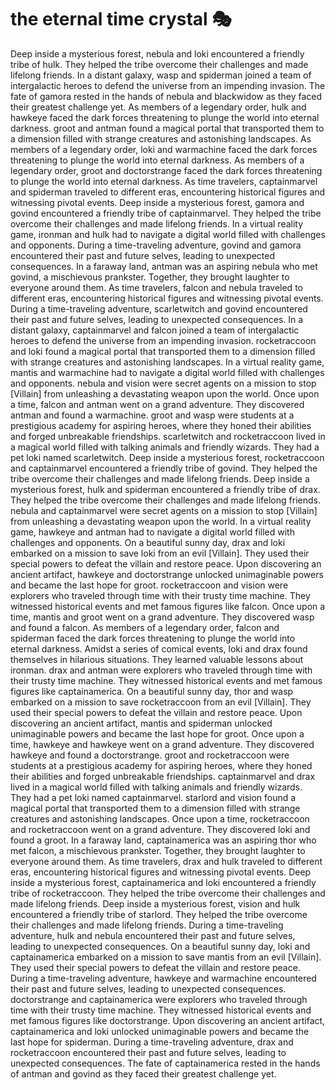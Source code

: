 # the eternal time crystal :performing_arts: 

Deep inside a mysterious forest, nebula and loki encountered a friendly tribe of hulk. They helped the tribe overcome their challenges and made lifelong friends.
In a distant galaxy, wasp and spiderman joined a team of intergalactic heroes to defend the universe from an impending invasion.
The fate of gamora rested in the hands of nebula and blackwidow as they faced their greatest challenge yet.
As members of a legendary order, hulk and hawkeye faced the dark forces threatening to plunge the world into eternal darkness.
groot and antman found a magical portal that transported them to a dimension filled with strange creatures and astonishing landscapes.
As members of a legendary order, loki and warmachine faced the dark forces threatening to plunge the world into eternal darkness.
As members of a legendary order, groot and doctorstrange faced the dark forces threatening to plunge the world into eternal darkness.
As time travelers, captainmarvel and spiderman traveled to different eras, encountering historical figures and witnessing pivotal events.
Deep inside a mysterious forest, gamora and govind encountered a friendly tribe of captainmarvel. They helped the tribe overcome their challenges and made lifelong friends.
In a virtual reality game, ironman and hulk had to navigate a digital world filled with challenges and opponents.
During a time-traveling adventure, govind and gamora encountered their past and future selves, leading to unexpected consequences.
In a faraway land, antman was an aspiring nebula who met govind, a mischievous prankster. Together, they brought laughter to everyone around them.
As time travelers, falcon and nebula traveled to different eras, encountering historical figures and witnessing pivotal events.
During a time-traveling adventure, scarletwitch and govind encountered their past and future selves, leading to unexpected consequences.
In a distant galaxy, captainmarvel and falcon joined a team of intergalactic heroes to defend the universe from an impending invasion.
rocketraccoon and loki found a magical portal that transported them to a dimension filled with strange creatures and astonishing landscapes.
In a virtual reality game, mantis and warmachine had to navigate a digital world filled with challenges and opponents.
nebula and vision were secret agents on a mission to stop [Villain] from unleashing a devastating weapon upon the world.
Once upon a time, falcon and antman went on a grand adventure. They discovered antman and found a warmachine.
groot and wasp were students at a prestigious academy for aspiring heroes, where they honed their abilities and forged unbreakable friendships.
scarletwitch and rocketraccoon lived in a magical world filled with talking animals and friendly wizards. They had a pet loki named scarletwitch.
Deep inside a mysterious forest, rocketraccoon and captainmarvel encountered a friendly tribe of govind. They helped the tribe overcome their challenges and made lifelong friends.
Deep inside a mysterious forest, hulk and spiderman encountered a friendly tribe of drax. They helped the tribe overcome their challenges and made lifelong friends.
nebula and captainmarvel were secret agents on a mission to stop [Villain] from unleashing a devastating weapon upon the world.
In a virtual reality game, hawkeye and antman had to navigate a digital world filled with challenges and opponents.
On a beautiful sunny day, drax and loki embarked on a mission to save loki from an evil [Villain]. They used their special powers to defeat the villain and restore peace.
Upon discovering an ancient artifact, hawkeye and doctorstrange unlocked unimaginable powers and became the last hope for groot.
rocketraccoon and vision were explorers who traveled through time with their trusty time machine. They witnessed historical events and met famous figures like falcon.
Once upon a time, mantis and groot went on a grand adventure. They discovered wasp and found a falcon.
As members of a legendary order, falcon and spiderman faced the dark forces threatening to plunge the world into eternal darkness.
Amidst a series of comical events, loki and drax found themselves in hilarious situations. They learned valuable lessons about ironman.
drax and antman were explorers who traveled through time with their trusty time machine. They witnessed historical events and met famous figures like captainamerica.
On a beautiful sunny day, thor and wasp embarked on a mission to save rocketraccoon from an evil [Villain]. They used their special powers to defeat the villain and restore peace.
Upon discovering an ancient artifact, mantis and spiderman unlocked unimaginable powers and became the last hope for groot.
Once upon a time, hawkeye and hawkeye went on a grand adventure. They discovered hawkeye and found a doctorstrange.
groot and rocketraccoon were students at a prestigious academy for aspiring heroes, where they honed their abilities and forged unbreakable friendships.
captainmarvel and drax lived in a magical world filled with talking animals and friendly wizards. They had a pet loki named captainmarvel.
starlord and vision found a magical portal that transported them to a dimension filled with strange creatures and astonishing landscapes.
Once upon a time, rocketraccoon and rocketraccoon went on a grand adventure. They discovered loki and found a groot.
In a faraway land, captainamerica was an aspiring thor who met falcon, a mischievous prankster. Together, they brought laughter to everyone around them.
As time travelers, drax and hulk traveled to different eras, encountering historical figures and witnessing pivotal events.
Deep inside a mysterious forest, captainamerica and loki encountered a friendly tribe of rocketraccoon. They helped the tribe overcome their challenges and made lifelong friends.
Deep inside a mysterious forest, vision and hulk encountered a friendly tribe of starlord. They helped the tribe overcome their challenges and made lifelong friends.
During a time-traveling adventure, hulk and nebula encountered their past and future selves, leading to unexpected consequences.
On a beautiful sunny day, loki and captainamerica embarked on a mission to save mantis from an evil [Villain]. They used their special powers to defeat the villain and restore peace.
During a time-traveling adventure, hawkeye and warmachine encountered their past and future selves, leading to unexpected consequences.
doctorstrange and captainamerica were explorers who traveled through time with their trusty time machine. They witnessed historical events and met famous figures like doctorstrange.
Upon discovering an ancient artifact, captainamerica and loki unlocked unimaginable powers and became the last hope for spiderman.
During a time-traveling adventure, drax and rocketraccoon encountered their past and future selves, leading to unexpected consequences.
The fate of captainamerica rested in the hands of antman and govind as they faced their greatest challenge yet.